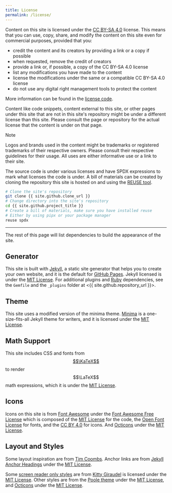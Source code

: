 ```yaml
---
title: License
permalink: /license/
---
```


Content on this site is licensed under the
[CC BY-SA 4.0](https://creativecommons.org/licenses/by-sa/4.0) license. This
means that you can use, copy, share, and modify the content on this site even
for commercial purposes, provided that you:

- credit the content and its creators by providing a link or a copy if possible
- when requested, remove the credit of creators
- provide a link or, if possible, a copy of the CC BY-SA 4.0 license
- list any modifications you have made to the content
- license the modifications under the same or a compatible CC BY-SA 4.0 license
- do not use any digital right management tools to protect the content

More information can be found in the
[license code](https://creativecommons.org/licenses/by-sa/4.0/legalcode).

Content like code snippets, content external to this site, or other pages under
this site that are not in this site's repository might be under a different
license than this site. Please consult the page or repository for the actual
license that the content is under on that page.

> [!NOTE]
> Logos and brands used in the content might be trademarks or registered
> trademarks of their respective owners. Please consult their respective
> guidelines for their usage. All uses are either informative use or a link
> to their site.

The source code is under various licenses and have SPDX expressions to mark
what licenses the code is under. A bill of materials can be created by cloning
the repository this site is hosted on and using the [REUSE tool](https://reuse.software).

```bash
# Clone the site's repository
git clone {{ site.github.clone_url }}
# Change directory into the site's repository
cd {{ site.github.project_title }}
# Create a bill of materials, make sure you have installed reuse
# Either by using pipx or your package manager
reuse spdx
```

---

The rest of this page will list dependencies to build the appearance of the
site.

## Generator

<!-- LTeX: enabled=false -->
This site is built with [Jekyll](https://jekyllrb.com), a static site generator
that helps you to create your own website, and it is the default for [GitHub Pages](https://pages.github.com).
Jekyll licensed is under the [MIT License]. For additional plugins and [Ruby](https://ruby-lang.org)
dependencies, see the `Gemfile` and the `_plugins` folder at
<{{ site.github.repository_url }}>.
<!-- LTeX: enabled=true -->

[MIT License]: https://opensource.org/license/mit

## Theme

This site uses a modified version of the minima theme.
[Minima](https://github.com/jekyll/minima) is a one-size-fits-all Jekyll theme
for writers, and it is licensed under the [MIT License].

## Math Support

This site includes CSS and fonts from [$$\KaTeX$$](https://katex.org) to render
$$\LaTeX$$ math expressions, which it is under the [MIT License].

## Icons

Icons on this site is from [Font Awesome](https://fontawesome.com) under the
[Font Awesome Free License][fafl] which is composed of the [MIT License] for the
code, the [Open Font License][ofl] for fonts, and the
[CC BY 4.0](https://creativecommons.org/licenses/by/4.0/) for icons. And
[Octicons] under the [MIT License].

[fafl]:      https://fontawesome.com/license/free
[ofl]:       https://openfontlicense.org/open-font-license-official-text/
[Octicons]:  https://primer.style/foundations/icons/

## Layout and Styles

Some layout inspiration are from [Tim Coombs](https://blog.slowb.ro/). Anchor
links are from
[Jekyll Anchor Headings](https://github.com/allejo/jekyll-anchor-headings) under
the [MIT License].

Some [screen reader only styles][sr-only] are from
[Kitty Giraudel](https://kittygiraudel.com/snippets/sr-only-class/) is licensed
under the [MIT License]. Other styles are from the
[Poole theme](https://github.com/poole/lanyon) under the [MIT License], and
[Octicons] under the [MIT License].

[sr-only]: https://codepen.io/ffoodd/pen/gwKeyq
